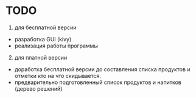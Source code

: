 TODO
===============

1) для бесплатной версии
- разработка GUI (kivy)
- реализация работы программы

2) для платной версии
- доработка бесплатной версии до составления списка продуктов и отметки кто на что скидывается.
- предварительно подготовленный список продуктов и напитков (дерево решений)
